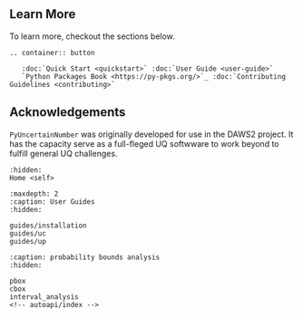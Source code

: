 
<br>

<!-- `PyUncertainNumber` is a Python function library for generic computational tasks focussing on aleatory and epistemic uncertainty, which provides a research-grade computing environment for uncertainty characterisation, propagation, validation and uncertainty extrapolation. -->

```{include} ../../README.md
```

<!-- ## Features

```{include} stubs/features-stub.md
``` -->

<!-- ## Quick Start

```{include} stubs/quickstart-stub.md
``` -->

<!-- ## Parameters

```{include} stubs/parameters-stub.md
``` -->

## Learn More

To learn more, checkout the sections below.

```{eval-rst}
.. container:: button

   :doc:`Quick Start <quickstart>` :doc:`User Guide <user-guide>`
   `Python Packages Book <https://py-pkgs.org/>`_ :doc:`Contributing Guidelines <contributing>`
```

## Acknowledgements

`PyUncertainNumber` was originally developed for use in the DAWS2 project. It has the capacity serve as a full-fleged UQ softwware to work beyond to fulfill general UQ challenges.

```{toctree}
:hidden:
Home <self>
```

```{toctree}
:maxdepth: 2
:caption: User Guides
:hidden:

guides/installation
guides/uc
guides/up
```

```{toctree}
:caption: probability bounds analysis
:hidden:

pbox
cbox
interval_analysis
<!-- autoapi/index -->
```
